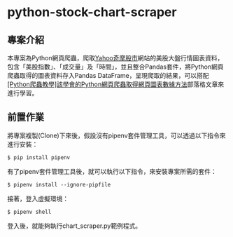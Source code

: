 # python-stock-chart-scraper #

## 專案介紹 ##

本專案為Python網頁爬蟲，爬取[Yahoo奇摩股市](https://tw.stock.yahoo.com/)網站的美股大盤行情圖表資料，包含「美股指數」、「成交量」及「時間」，並且整合Pandas套件，將Python網頁爬蟲取得的圖表資料存入Pandas DataFrame，呈現爬取的結果，可以搭配[[Python爬蟲教學]該學會的Python網頁爬蟲取得網頁圖表數據方法](https://www.learncodewithmike.com/2020/12/scraping-web-charts-with-python.html)部落格文章來進行學習。

## 前置作業 ##

將專案複製(Clone)下來後，假設沒有pipenv套件管理工具，可以透過以下指令來進行安裝：

`$ pip install pipenv`

有了pipenv套件管理工具後，就可以執行以下指令，來安裝專案所需的套件：

`$ pipenv install --ignore-pipfile`

接著，登入虛擬環境：

`$ pipenv shell`

登入後，就能夠執行chart_scraper.py範例程式。